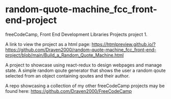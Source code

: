 # random-quote-machine_fcc_front-end-project
freeCodeCamp, Front End Development Libraries Projects project 1.

A link to view the project as a html page:
https://htmlpreview.github.io/?https://github.com/Draven2000/random-quote-machine_fcc_front-end-project/blob/main/Build_a_Random_Quote_Machine.html

A project to showcase using react-redux to design webpages and manage state. A simple random qoute generator that shows the user a random qoute selected from an object containing qoutes and their author.

A repo showcasing a collection of my other freeCodeCamp projects may be found here:
https://github.com/Draven2000/FreeCodeCamp
